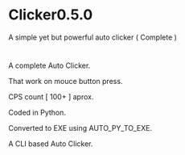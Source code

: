 # Clicker0.5.0
A simple yet but powerful auto clicker ( Complete )
#
A complete Auto Clicker.

That work on mouce button press.

CPS count [ 100+ ] aprox.

Coded in Python.

Converted to EXE using AUTO_PY_TO_EXE.

A CLI based Auto Clicker.
